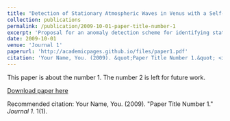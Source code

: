 ```yaml
---
title: "Detection of Stationary Atmospheric Waves in Venus with a Self-Supervised Adversarial Model Using Anomaly Detection"
collection: publications
permalink: /publication/2009-10-01-paper-title-number-1
excerpt: 'Proposal for an anomaly detection scheme for identifying stationary waves in Venus' atmosphere using a self-supervised model.'
date: 2009-10-01
venue: 'Journal 1'
paperurl: 'http://academicpages.github.io/files/paper1.pdf'
citation: 'Your Name, You. (2009). &quot;Paper Title Number 1.&quot; <i>Journal 1</i>. 1(1).'
---
```

This paper is about the number 1. The number 2 is left for future work.

[Download paper here](http://academicpages.github.io/files/paper1.pdf)

Recommended citation: Your Name, You. (2009). "Paper Title Number 1." <i>Journal 1</i>. 1(1).